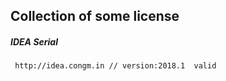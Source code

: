 ## Collection of some license

##### IDEA Serial

```html
 http://idea.congm.in // version:2018.1  valid
```
